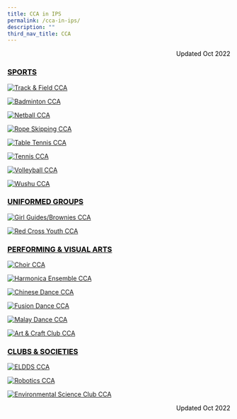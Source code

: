 ```yaml
---
title: CCA in IPS
permalink: /cca-in-ips/
description: ""
third_nav_title: CCA
---
```

<p style="color:black" align="right">Updated Oct 2022</hp>

<h3 style="color:black" align="left"><u>SPORTS</u></h3>

[![Track & Field CCA](/images/Track%20&%20Field%20CCA.jpg)](https://sites.google.com/moe.edu.sg/ips-tnf-cca/home)

[![Badminton CCA](/images/Badminton%20CCA.jpg)](https://sites.google.com/moe.edu.sg/ips-bmt-cca/home)

[![Netball CCA](/images/Netball%20CCA.jpg)](https://sites.google.com/moe.edu.sg/ips-ntb-cca/home)

[![Rope Skipping CCA](/images/Rope%20Skipping%20CCA.jpg)](https://sites.google.com/moe.edu.sg/ips-rpsp-cca/home)

[![Table Tennis CCA](/images/Table%20Tennis%20CCA.jpg)](https://sites.google.com/moe.edu.sg/ips-tbtn-cca/home)

[![Tennis CCA](/images/Tennis%20CCA.jpg)](https://sites.google.com/moe.edu.sg/ips-tennis-cca/home)

[![Volleyball CCA](/images/Volleyball%20CCA.jpg)](https://sites.google.com/moe.edu.sg/ips-vb-cca/home)

[![Wushu CCA](/images/Wushu%20CCA.jpg)](https://sites.google.com/moe.edu.sg/ips-ws-cca/home)

<h3 style="color:black" align="left"><u>UNIFORMED GROUPS</u></h3>

[![Girl Guides/Brownies CCA](/images/Girl%20Guides%20and%20Brownies%20CCA.jpg)](https://sites.google.com/moe.edu.sg/ips-gg-b-cca/home)

[![Red Cross Youth CCA](/images/Red%20Cross%20Youth%20CCA.jpg)](https://sites.google.com/moe.edu.sg/ips-rcy-cca/home)

<h3 style="color:black" align="left"><u>PERFORMING & VISUAL ARTS</u></h3>

[![Choir CCA](/images/Choir%20CCA.jpg)](https://sites.google.com/moe.edu.sg/ips-choir-cca/home)

[![Harmonica Ensemble CCA](/images/Harmonica%20Ensemble%20CCA.jpg)](https://sites.google.com/moe.edu.sg/ips-he-cca/home)

[![Chinese Dance CCA](/images/Chinese%20Dance%20CCA.jpg)](https://sites.google.com/moe.edu.sg/ips-chinese-dance-cca/home)

[![Fusion Dance CCA](/images/Fusion%20Dance%20CCA.jpg)](https://sites.google.com/moe.edu.sg/ips-fusion-dance-cca/home)

[![Malay Dance CCA](/images/Malay%20Dance%20CCA.jpg)](https://sites.google.com/moe.edu.sg/ips-malay-dance-cca/home)

[![Art & Craft Club CCA](/images/Art%20&%20Craft%20Club%20CCA.jpg)](https://sites.google.com/moe.edu.sg/ips-ancc-cca/home)

<h3 style="color:black" align="left"><u>CLUBS & SOCIETIES</u></h3>

[![ELDDS CCA](/images/ELDDS%20CCA.jpg)](https://sites.google.com/moe.edu.sg/ips-eldds-cca/home)


[![Robotics CCA](/images/Robotics%20CCA.jpg)](https://sites.google.com/moe.edu.sg/ips-rc-cca/home)

[![Environmental Science Club CCA](/images/Environmental%20Science%20Club%20CCA.jpg)](https://sites.google.com/moe.edu.sg/ips-esc-cca/home)

<p style="color:black" align="right">Updated Oct 2022</hp>